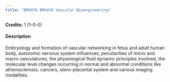 ```yaml
---
title: "BMV870 BMV870 Vascular Bioengineering"
---
```

**Credits:** 1 (1-0-0)

#### Description
Embryology and formation of vascular networking in fetus and adult human body, autonomic nervous system influences, peculiarities of micro and macro vasculatures, the physiological fluid dynamic principles involved, the molecular level changes occurring in normal and abnormal conditions like atherosclerosis, cancers, utero-placental system and various imaging modalities.